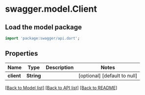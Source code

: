 # swagger.model.Client

## Load the model package
```dart
import 'package:swagger/api.dart';
```

## Properties
Name | Type | Description | Notes
------------ | ------------- | ------------- | -------------
**client** | **String** |  | [optional] [default to null]

[[Back to Model list]](../README.md#documentation-for-models) [[Back to API list]](../README.md#documentation-for-api-endpoints) [[Back to README]](../README.md)


